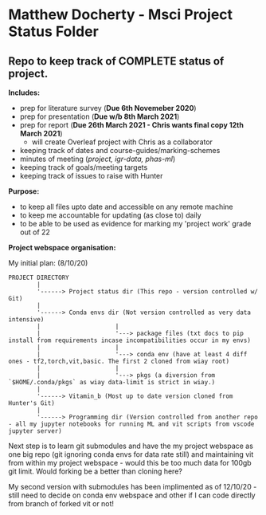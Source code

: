 # Matthew Docherty - Msci Project Status Folder

## Repo to keep track of COMPLETE status of project.

**Includes:**

- prep for literature survey (**Due 6th Novemeber 2020**)
- prep for presentation (**Due w/b 8th March 2021**)
- prep for report (**Due 26th March 2021 - Chris wants final copy 12th March 2021**)
  - will create Overleaf project with Chris as a collaborator
- keeping track of dates and course-guides/marking-schemes
- minutes of meeting (_project, igr-data, phas-ml_)
- keeping track of goals/meeting targets
- keeping track of issues to raise with Hunter

**Purpose:**

- to keep all files upto date and accessible on any remote machine
- to keep me accountable for updating (as close to) daily
- to be able to be used as evidence for marking my 'project work' grade out of 22

**Project webspace organisation:**

My initial plan: (8/10/20)

```text
PROJECT DIRECTORY
        |
        '------> Project status dir (This repo - version controlled w/ Git)
        |
        '------> Conda envs dir (Not version controlled as very data intensive)
        |                     |
        |                     '---> package files (txt docs to pip install from requirements incase incompatibilities occur in my envs)
        |                     |
        |                     '---> conda env (have at least 4 diff ones - tf2,torch,vit,basic. The first 2 cloned from wiay root)
        |                     |
        |                     '---> pkgs (a diversion from `$HOME/.conda/pkgs` as wiay data-limit is strict in wiay.)
        |
        '------> Vitamin_b (Most up to date version cloned from Hunter's Git)
        |
        '------> Programming dir (Version controlled from another repo - all my jupyter notebooks for running ML and vit scripts from vscode jupyter server)

```
Next step is to learn git submodules and have the my project webspace as one big repo (git ignoring conda envs for data rate still) and maintaining vit from within my project webspace - would this be too much data for 100gb git limit. Would forking be a better than cloning here?

My second version with submodules has been implimented as of 12/10/20 - still need to decide on conda env webspace and other if I can code directly from branch of forked vit or not!